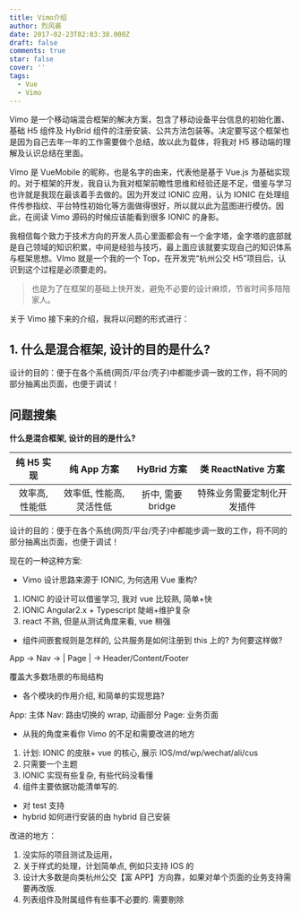 ```yaml
---
title: Vimo介绍
author: 烈风裘
date: 2017-02-23T02:03:38.000Z
draft: false
comments: true
star: false
cover: ''
tags: 
  - Vue
  - Vimo
---
```


Vimo 是一个移动端混合框架的解决方案，包含了移动设备平台信息的初始化置、基础 H5 组件及 HyBrid 组件的注册安装、公共方法包装等。决定要写这个框架也是因为自己去年一年的工作需要做个总结，故以此为载体，将我对 H5 移动端的理解及认识总结在里面。

Vimo 是 VueMobile 的昵称，也是名字的由来，代表他是基于 Vue.js 为基础实现的。对于框架的开发，我自认为我对框架前瞻性思维和经验还是不足，借鉴与学习也许就是我现在最该着手去做的。因为开发过 IONIC 应用，认为 IONIC 在处理组件传参指纹、平台特性初始化等方面做得很好，所以就以此为蓝图进行模仿。因此，在阅读 Vimo 源码的时候应该能看到很多 IONIC 的身影。

我相信每个致力于技术方向的开发人员心里面都会有一个金字塔，金字塔的底部就是自己领域的知识积累，中间是经验与技巧，最上面应该就要实现自己的知识体系与框架思想。VImo 就是一个我的一个 Top，在开发完“杭州公交 H5”项目后，认识到这个过程是必须要走的。

> 也是为了在框架的基础上快开发，避免不必要的设计麻烦，节省时间多陪陪家人。

关于 Vimo 接下来的介绍，我将以问题的形式进行：

## 1. 什么是混合框架, 设计的目的是什么?

设计的目的：便于在各个系统(网页/平台/壳子)中都能步调一致的工作，将不同的部分抽离出页面，也便于调试！

## 问题搜集

**什么是混合框架, 设计的目的是什么?**

|   纯 H5 实现   |       纯 App 方案        |    HyBrid 方案    |    类 ReactNative 方案     |
| :------------: | :----------------------: | :---------------: | :------------------------: |
| 效率高, 性能低 | 效率低, 性能高, 灵活性低 | 折中, 需要 bridge | 特殊业务需要定制化开发插件 |

设计的目的：便于在各个系统(网页/平台/壳子)中都能步调一致的工作，将不同的部分抽离出页面，也便于调试！

现在的一种这种方案:

* Vimo 设计思路来源于 IONIC, 为何选用 Vue 重构?

1.  IONIC 的设计可以借鉴学习, 我对 vue 比较熟, 简单+快
2.  IONIC Angular2.x + Typescript 陡峭+维护复杂
3.  react 不熟, 但是从测试角度来看, vue 稍强

* 组件间嵌套规则是怎样的, 公共服务是如何注册到 this 上的? 为何要这样做?

App -> Nav -> | Page | -> Header/Content/Footer

覆盖大多数场景的布局结构

* 各个模块的作用介绍, 和简单的实现思路?

App: 主体
Nav: 路由切换的 wrap, 动画部分
Page: 业务页面

* 从我的角度来看你 Vimo 的不足和需要改进的地方

1.  计划: IONIC 的皮肤+ vue 的核心, 展示 IOS/md/wp/wechat/ali/cus
2.  只需要一个主题
3.  IONIC 实现有些复杂, 有些代码没看懂
4.  组件主要依据功能清单写的.

* 对 test 支持
* hybrid 如何进行安装的由 hybrid 自己安装

改进的地方：

1.  没实际的项目测试及运用，
2.  关于样式的处理，计划简单点, 例如只支持 IOS 的
3.  设计大多数是向类杭州公交【富 APP】方向靠，如果对单个页面的业务支持需要再改版.
4.  列表组件及附属组件有些事不必要的. 需要剔除
